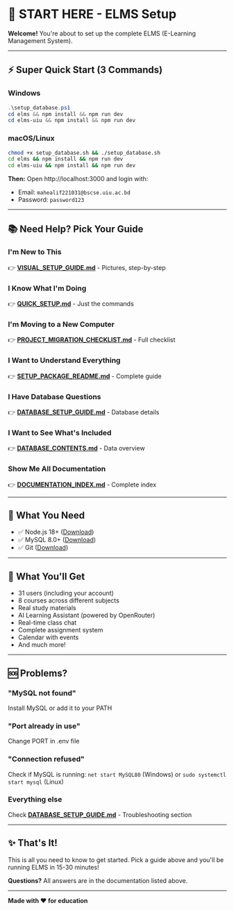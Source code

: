 # 🎯 START HERE - ELMS Setup

**Welcome!** You're about to set up the complete ELMS (E-Learning Management System).

---

## ⚡ Super Quick Start (3 Commands)

### Windows
```powershell
.\setup_database.ps1
cd elms && npm install && npm run dev
cd elms-uiu && npm install && npm run dev
```

### macOS/Linux
```bash
chmod +x setup_database.sh && ./setup_database.sh
cd elms && npm install && npm run dev
cd elms-uiu && npm install && npm run dev
```

**Then:** Open http://localhost:3000 and login with:
- Email: `mahealif221031@bscse.uiu.ac.bd`
- Password: `password123`

---

## 📚 Need Help? Pick Your Guide

### I'm New to This
👉 **[VISUAL_SETUP_GUIDE.md](VISUAL_SETUP_GUIDE.md)** - Pictures, step-by-step

### I Know What I'm Doing
👉 **[QUICK_SETUP.md](QUICK_SETUP.md)** - Just the commands

### I'm Moving to a New Computer
👉 **[PROJECT_MIGRATION_CHECKLIST.md](PROJECT_MIGRATION_CHECKLIST.md)** - Full checklist

### I Want to Understand Everything
👉 **[SETUP_PACKAGE_README.md](SETUP_PACKAGE_README.md)** - Complete guide

### I Have Database Questions
👉 **[DATABASE_SETUP_GUIDE.md](DATABASE_SETUP_GUIDE.md)** - Database details

### I Want to See What's Included
👉 **[DATABASE_CONTENTS.md](DATABASE_CONTENTS.md)** - Data overview

### Show Me All Documentation
👉 **[DOCUMENTATION_INDEX.md](DOCUMENTATION_INDEX.md)** - Complete index

---

## 🔧 What You Need

- ✅ Node.js 18+ ([Download](https://nodejs.org))
- ✅ MySQL 8.0+ ([Download](https://dev.mysql.com/downloads/))
- ✅ Git ([Download](https://git-scm.com))

---

## 🎯 What You'll Get

- 31 users (including your account)
- 8 courses across different subjects
- Real study materials
- AI Learning Assistant (powered by OpenRouter)
- Real-time class chat
- Complete assignment system
- Calendar with events
- And much more!

---

## 🆘 Problems?

### "MySQL not found"
Install MySQL or add it to your PATH

### "Port already in use"
Change PORT in .env file

### "Connection refused"
Check if MySQL is running: `net start MySQL80` (Windows) or `sudo systemctl start mysql` (Linux)

### Everything else
Check **[DATABASE_SETUP_GUIDE.md](DATABASE_SETUP_GUIDE.md)** - Troubleshooting section

---

## ✨ That's It!

This is all you need to know to get started. Pick a guide above and you'll be running ELMS in 15-30 minutes!

**Questions?** All answers are in the documentation listed above.

---

**Made with ❤️ for education**
